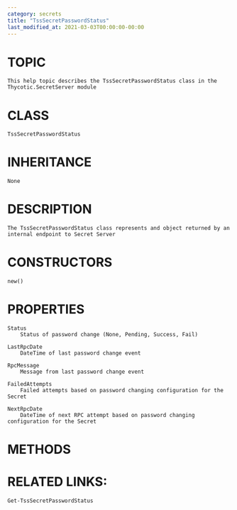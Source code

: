```yaml
---
category: secrets
title: "TssSecretPasswordStatus"
last_modified_at: 2021-03-03T00:00:00-00:00
---
```


# TOPIC
    This help topic describes the TssSecretPasswordStatus class in the Thycotic.SecretServer module

# CLASS
    TssSecretPasswordStatus

# INHERITANCE
    None

# DESCRIPTION
    The TssSecretPasswordStatus class represents and object returned by an internal endpoint to Secret Server

# CONSTRUCTORS
    new()

# PROPERTIES
    Status
        Status of password change (None, Pending, Success, Fail)

    LastRpcDate
        DateTime of last password change event

    RpcMessage
        Message from last password change event

    FailedAttempts
        Failed attempts based on password changing configuration for the Secret

    NextRpcDate
        DateTime of next RPC attempt based on password changing configuration for the Secret

# METHODS

# RELATED LINKS:
    Get-TssSecretPasswordStatus